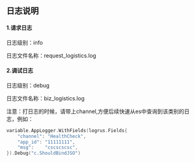 ## 日志说明

#### 1.请求日志

日志级别：info

日志文件名称：request_logistics.log

#### 2.调试日志

日志级别：debug

日志文件名称：biz_logistics.log

注意：打日志的时候，请带上channel,方便后续快速从es中查询到该类别的日志，例如：
```go
variable.AppLogger.WithFields(logrus.Fields{
	"channel": "HealthCheck",
	"app_id": "11111111",
	"msg":    "cscscscsc",
}).Debug("c.ShouldBindJSO")
```
